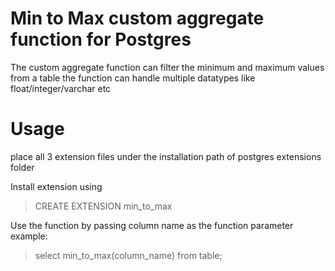 # Min to Max custom aggregate function for Postgres

The custom aggregate function can filter the minimum and maximum values from a table
the function can handle multiple datatypes like float/integer/varchar etc

# Usage

place all 3 extension files under the installation path of postgres extensions folder

Install extension using 

>  CREATE EXTENSION min_to_max

Use the function by passing column name as the function parameter 
example:

>  select min_to_max(column_name) from table;
